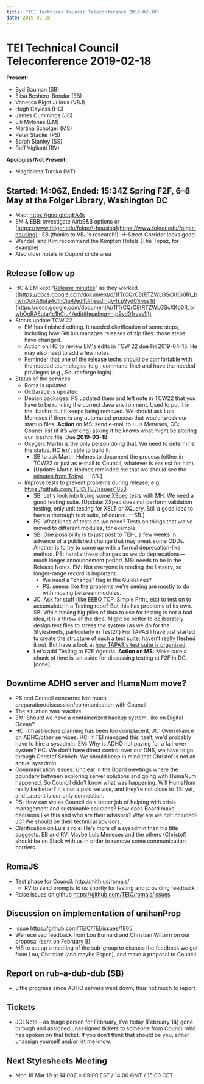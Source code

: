 ```yaml
---
title: "TEI Technical Council Teleconference 2019-02-18"
date: 2019-02-18
---
```

# TEI Technical Council Teleconference 2019-02-18
**Present:**


* Syd Bauman (SB)
* Elisa Beshero\-Bondar (EB)
* Vanessa Bigot Juloux (VBJ)
* Hugh Cayless (HC)
* James Cummings (JC)
* Elli Mylonas (EM)
* Martina Scholger (MS)
* Peter Stadler (PS)
* Sarah Stanley (SS)
* Raff Viglianti (RV)


**Apologies/Not Present:**
* Magdalena Turska (MT)


Started: 14:06Z, Ended: 15:34Z
Spring F2F, 6–8 May at the Folger Library, Washington DC
--------------------------------------------------------


* Map: <https://goo.gl/bqEA4k>
* EM \& EBB: investigate AirbB\&B options or [https://www.folger.edu/folger\-housing](https://www.folger.edu/folger-housing) : EB (thanks to VBJ's research!): H\-Street Corridor looks good.
* Wendell and Kim recommend the Kimpton Hotels (The Topaz, for example)
* Also older hotels in Dupont circle area


Release follow up
-----------------


* HC \& EM kept “[Release minutes](https://docs.google.com/document/d/1fTrCQrC8tRTZWLGScXKb0R_brwhOoRA6uta4c1hCiu4/edit#heading=h.p9yd01rvss1i)” as they worked. ([https://docs.google.com/document/d/1fTrCQrC8tRTZWLGScXKb0R\_brwhOoRA6uta4c1hCiu4/edit\#heading\=h.p9yd01rvss1i](https://docs.google.com/document/d/1fTrCQrC8tRTZWLGScXKb0R_brwhOoRA6uta4c1hCiu4/edit#heading=h.p9yd01rvss1i))
* Status update TCW 22
	+ EM has finished editing. It needed clarification of some steps, including how GitHub manages releases of zip files: those steps have changed.
	+ Action on HC to review EM's edits in TCW 22 due Fri 2019\-04\-15\. He may also need to add a few notes.
	+ Reminder that one of the release techs should be comfortable with the needed technologies (e.g., command\-line) and have the needed privileges (e.g., Sourceforge login).
* Status of the services
	+ Roma is updated
	+ OxGarage is updated
	+ Debian packages: PS updated them and left note in TCW22 that you have to be running the correct Java environment. Used to put it in the .bashrc but it keeps being removed. We should ask Luis Meneses if there is any automated process that would tweak our startup files. **Action** on MS: send e\-mail to Luis Meneses, CC: Council list (if it’s working) asking if he knows what might be altering our .bashrc file. Due **2019\-03\-18**
	+ Oxygen: Martin is the only person doing that. We need to determine the status. HC isn’t able to build it.
		- SB to ask Martin Holmes to document the process (either in TCW22 or just as e\-mail to Council, whatever is easiest for him).
		- \[Update: Martin Holmes reminded me that we should see the [minutes from Tokyo](https://docs.google.com/document/d/1mR0MCspb3M7GNitnTkoozrf7I7n1kOVRKBv9aBCkWtA/edit#heading=h.gv4zmnv05r84). —SB.]
	+ Improve tests to prevent problems during release, e.g. <https://github.com/TEIC/TEI/issues/1853>
		- SB: Let's look into trying some [XSpec](https://github.com/xspec/xspec/wiki/What-is-XSpec) tests with MH. We need a good testing suite. \[Update: XSpec does not perform validation testing, only unit testing for XSLT or XQuery. Still a good idea to have a thorough test suite, of course. —SB.]
		- PS: What kinds of tests do we need? Tests on things that we've moved to different modules, for example.
		- SB: One possibility is to just post to TEI\-L a few weeks in advance of a published change that may break some ODDs. Another is to try to come up with a formal deprecation\-like method. PS: handle these changes as we do deprecations—much longer announcement period. MS: needs to be in the Release Notes. EM: Not everyone is reading the listserv, so longer\-range record is important.
			* We need a "change" flag in the Guidelines?
			* PS: seems like the problems we're seeing are mostly to do with moving between modules.
		- JC: Ask for stuff (like EEBO TCP, Simple Print, etc) to test on to accumulate in a Testing repo? But this has problems of its own. SB: While having big piles of data to use for testing is not a bad idea, it is a throw of the dice. Might be better to deliberately design test files to stress the system (as we do for the Stylesheets, particularly in Test2/.) For TAPAS I have just started to create the structure of such a test suite; haven’t really fleshed it out. But have a look at [how TAPAS's test suite is organized](https://github.com/NEU-DSG/tapas-TEI-files/tree/master/test_suite).
		- Let's add Testing to F2F Agenda. **Action on MS:** Make sure a chunk of time is set aside for discussing testing at F2F in DC. \[done]


Downtime ADHO server and HumaNum move?
--------------------------------------


* PS and Council concerns: Not much preparation/discussion/communication with Council.
* The situation was reactive.
* EM: Should we have a containerized backup system, like on Digital Ocean?
* HC: Infrastructure planning has been too complacent. JC: Overreliance on ADHO/other services. HC: If TEI managed this itself, we'd probably have to hire a sysadmin. EM: Why is ADHO not paying for a fail\-over system? HC: We don't have direct control over our DNS, we have to go through Christof Schöch. We should keep in mind that Christof is not an actual sysadmin.
* Communication issues: Unclear in the Board meetings where the boundary between exploring server solutions and going with HumaNum happened. So Council didn't know what was happening. Will HumaNum really be better? It's not a paid service, and they're not close to TEI yet, and Laurent is our only connection.
* PS: How can we as Council do a better job of helping with crisis management and sustainable solutions? How does Board make decisions like this and who are their advisors? Why are we not included? JC: We should be their technical advisors.
* Clarification on Luis's role: He's more of a sysadmin than his title suggests. EB and RV: Maybe Luis Meneses and the others (Christof) should be on Slack with us in order to remove some communication barriers.


RomaJS
------


* Test phase for Council: <http://mith.us/romajs/>
	+ RV to send prompts to us shortly for testing and providing feedback
* Raise issues on github <https://github.com/TEIC/romajs/issues>


Discussion on implementation of unihanProp
------------------------------------------


* Issue <https://github.com/TEIC/TEI/issues/1805>
* We received feedback from Lou Burnard and Christian Wittern on our proposal (sent on February 8\)
* MS to set up a meeting of the sub\-group to discuss the feedback we got from Lou, Christian (and maybe Espen), and make a proposal to Council.


Report on rub\-a\-dub\-dub (SB)
-------------------------------


* Little progress since ADHO servers went down; thus not much to report


Tickets
-------


* JC: Note – as triage person for February, I’ve today (February 14\) gone through and assigned unassigned tickets to someone from Council who has spoken on that ticket. If you don’t think that should be you, either unassign yourself and/or let me know.


**Next Stylesheets Meeting**
----------------------------


* Mon 18 Mar 19 at 14:00Z \= 09:00 EST / 14:00 GMT / 15:00 CET
